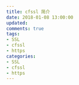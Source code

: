 ```yaml
---
title: cfssl 简介
date: 2018-01-08 13:00:00
updated:
comments: true
tags:
- SSL
- cfssl
- https
categories:
- SSL
- cfssl
- https
---
```

